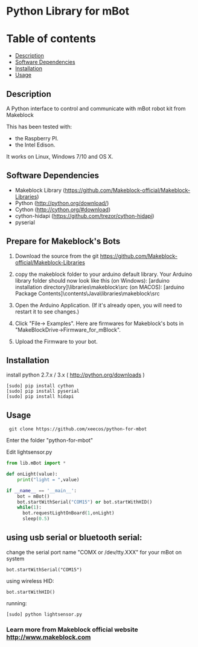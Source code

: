 # Python Library for mBot
Table of contents
=================

  * [Description](#description)
  * [Software Dependencies](#software-dependencies)
  * [Installation](#installation)
  * [Usage](#usage)

Description
-----------
A Python interface to control and communicate with mBot robot kit from Makeblock

This has been tested with:

* the Raspberry PI.
* the Intel Edison.

It works on Linux, Windows 7/10 and OS X.

Software Dependencies
---------------------

* Makeblock Library (https://github.com/Makeblock-official/Makeblock-Libraries)
* Python (http://python.org/download/)
* Cython (http://cython.org/#download)
* cython-hidapi (https://github.com/trezor/cython-hidapi)
* pyserial

Prepare for Makeblock's Bots
----------------------------
1. Download the source from the git https://github.com/Makeblock-official/Makeblock-Libraries

2. copy the makeblock folder to your arduino default library. Your Arduino library folder should now look like this
(on Windows): [arduino installation directory]\libraries\makeblock\src
(on MACOS): [arduino Package Contents]\contents\Java\libraries\makeblock\src

3. Open the Arduino Application. (If it's already open, you will need to restart it to see changes.)

4. Click "File-> Examples". Here are firmwares for Makeblock's bots in "MakeBlockDrive->Firmware_for_mBlock".

5. Upload the Firmware to your bot.

Installation
-------

install python 2.7.x / 3.x ( http://python.org/downloads )

  ```
  [sudo] pip install cython
  [sudo] pip install pyserial
  [sudo] pip install hidapi
  ```
Usage
-----------------
 ```
  git clone https://github.com/xeecos/python-for-mbot
 ```
 Enter the folder "python-for-mbot"
 
 Edit lightsensor.py
 ```python
from lib.mBot import *

def onLight(value):
	 print("light = ",value)

if __name__ == '__main__':
	 bot = mBot()
	 bot.startWithSerial("COM15") or bot.startWithHID()
	 while(1):
	   bot.requestLightOnBoard(1,onLight)
	   sleep(0.5)
 ```
  
  ## using usb serial or bluetooth serial:
  
  change the serial port name "COMX or /dev/tty.XXX" for your mBot on system
  ```
  bot.startWithSerial("COM15")
  ```
  
  using wireless HID:
  
  ```
  bot.startWithHID()
  ```
  
  running:
  
  ```
  [sudo] python lightsensor.py
  ```
  
### Learn more from Makeblock official website http://www.makeblock.com
